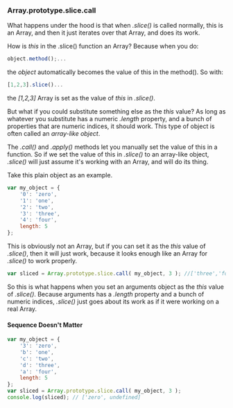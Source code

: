 ### Array.prototype.slice.call

What happens under the hood is that when _.slice()_ is called normally, this is an Array, and then it just iterates over that Array, and does its work.

How is _this_ in the .slice() function an Array? Because when you do:
```javascript
object.method();...
```
the _object_ automatically becomes the value of this in the method(). So with:
```javascript
[1,2,3].slice()...
```
the _[1,2,3]_ Array is set as the value of _this_ in _.slice()_.

But what if you could substitute something else as the _this_ value? As long as whatever you substitute has a numeric _.length_ property, and a bunch of properties that are numeric indices, it should work. This type of object is often called an _array-like object_.

The _.call()_ and _.apply()_ methods let you manually set the value of this in a function. So if we set the value of this in _.slice()_ to an array-like object, _.slice()_ will just assume it's working with an Array, and will do its thing.

Take this plain object as an example.
```javascript
var my_object = {
    '0': 'zero',
    '1': 'one',
    '2': 'two',
    '3': 'three',
    '4': 'four',
    length: 5
};
```
This is obviously not an Array, but if you can set it as the _this_ value of _.slice()_, then it will just work, because it looks enough like an Array for _.slice()_ to work properly.
```javascript
var sliced = Array.prototype.slice.call( my_object, 3 ); //['three','four']
```
So this is what happens when you set an arguments object as the _this_ value of _.slice()_. Because arguments has a _.length_ property and a bunch of numeric indices, _.slice()_ just goes about its work as if it were working on a real Array.

#### Sequence Doesn't Matter

```javascript
var my_object = {  
    '3': 'zero',  
    'b': 'one',  
    'c': 'two',  
    'd': 'three',  
    'a': 'four',  
    length: 5 
};  
var sliced = Array.prototype.slice.call( my_object, 3 );  
console.log(sliced); // ['zero', undefined]
